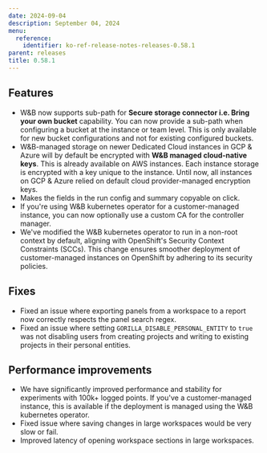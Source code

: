 ```yaml
---
date: 2024-09-04
description: September 04, 2024
menu:
  reference:
    identifier: ko-ref-release-notes-releases-0.58.1
parent: releases
title: 0.58.1
---
```


## Features

* W&B now supports sub-path for **Secure storage connector i.e. Bring your own bucket** capability. You can now provide a sub-path when configuring a bucket at the instance or team level. This is only available for new bucket configurations and not for existing configured buckets.
* W&B-managed storage on newer Dedicated Cloud instances in GCP & Azure will by default be encrypted with **W&B managed cloud-native keys**. This is already available on AWS instances. Each instance storage is encrypted with a key unique to the instance. Until now, all instances on GCP & Azure relied on default cloud provider-managed encryption keys.
* Makes the fields in the run config and summary copyable on click.
* If you're using W&B kubernetes operator for a customer-managed instance, you can now optionally use a custom CA for the controller manager.
* We've modified the W&B kubernetes operator to run in a non-root context by default, aligning with OpenShift's Security Context Constraints (SCCs). This change ensures smoother deployment of customer-managed instances on OpenShift by adhering to its security policies.

## Fixes

* Fixed an issue where exporting panels from a workspace to a report now correctly respects the panel search regex.
* Fixed an issue where setting `GORILLA_DISABLE_PERSONAL_ENTITY` to `true` was not disabling users from creating projects and writing to existing projects in their personal entities.

## Performance improvements

* We have significantly improved performance and stability for experiments with 100k+ logged points. If you've a customer-managed instance, this is available if the deployment is managed using the W&B kubernetes operator.
* Fixed issue where saving changes in large workspaces would be very slow or fail.
* Improved latency of opening workspace sections in large workspaces.